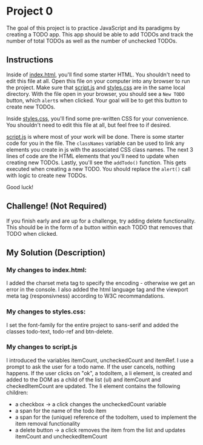 # Project 0

The goal of this project is to practice JavaScript and its paradigms by creating
a TODO app. This app should be able to add TODOs and track the number of total
TODOs as well as the number of unchecked TODOs.

## Instructions
Inside of [index.html](/index.html), you'll find some starter HTML. You shouldn't
need to edit this file at all. Open this file on your computer into any browser
to run the project. Make sure that [script.js](/script.js) and [styles.css](/styles.css)
are in the same local directory. With the file open in your browser, you should
see a `New TODO` button, which `alert`s when clicked. Your goal will be to get
this button to create new TODOs.

Inside [styles.css](/styles.css), you'll find some pre-written CSS for your
convenience. You shouldn't need to edit this file at all, but feel free to if
desired.

[script.js](/script.js) is where most of your work will be done. There is some
starter code for you in the file. The `classNames` variable can be used to link
any elements you create in js with the associated CSS class names. The next 3
lines of code are the HTML elements that you'll need to update when creating new
TODOs. Lastly, you'll see the `addTodo()` function. This gets executed when
creating a new TODO. You should replace the `alert()` call with logic to create
new TODOs.

Good luck!

## Challenge! (Not Required)
If you finish early and are up for a challenge, try adding delete functionality.
This should be in the form of a button within each TODO that removes that TODO
when clicked. 




## My Solution (Description)

### My changes to index.html:
I added the charset meta tag to specify the encoding - otherwise we get an error in the console.
I also added the html language tag and the viewport meta tag (responsivness) according to W3C recommandations.

### My changes to styles.css:
I set the font-family for the entire project to sans-serif and added the classes todo-text, todo-ref and btn-delete.

### My changes to script.js
I introduced the variables itemCount, uncheckedCount and itemRef.
I use a prompt to ask the user for a todo name.
If the user cancels, nothing happens. If the user clicks on "ok", a todoItem, a li element, is created and added to the DOM as a child of the list (ul) and itemCount and checkedItemCount are updated.
The li element contains the following children:
- a checkbox → a click changes the uncheckedCount variable
- a span for the name of the todo item
- a span for the (unique) reference of the todoItem, used to implement the item removal functionality
- a delete button → a click removes the item from the list and updates itemCount and uncheckedItemCount


